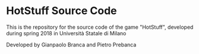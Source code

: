 # HotStuff Source Code

This is the repository for the source code of the game "HotStuff", developed during spring 2018 in Università Statale di Milano

Developed by Gianpaolo Branca and Pietro Prebanca
